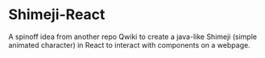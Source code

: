 # Shimeji-React
A spinoff idea from another repo Qwiki to create a java-like Shimeji (simple animated character) in React to interact with components on a webpage.
